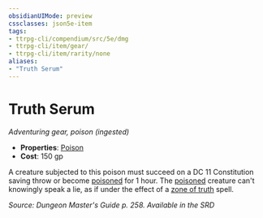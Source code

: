 ```yaml
---
obsidianUIMode: preview
cssclasses: json5e-item
tags:
- ttrpg-cli/compendium/src/5e/dmg
- ttrpg-cli/item/gear/
- ttrpg-cli/item/rarity/none
aliases: 
- "Truth Serum"
---
```

# Truth Serum
*Adventuring gear, poison (ingested)*  


- **Properties**: [Poison](/CLI/item-properties.md#Poison)
- **Cost**: 150 gp

A creature subjected to this poison must succeed on a DC 11 Constitution saving throw or become [poisoned](/CLI/conditions.md#Poisoned) for 1 hour. The [poisoned](/CLI/conditions.md#Poisoned) creature can't knowingly speak a lie, as if under the effect of a [zone of truth](/CLI/spells/zone-of-truth.md) spell.

*Source: Dungeon Master's Guide p. 258. Available in the <span title='Systems Reference Document (5.1)'>SRD</span>*